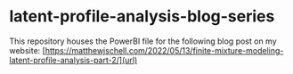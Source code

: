 # latent-profile-analysis-blog-series

This repository houses the PowerBI file for the following blog post on my website:
[https://matthewjschell.com/2022/05/13/finite-mixture-modeling-latent-profile-analysis-part-2/](url)
